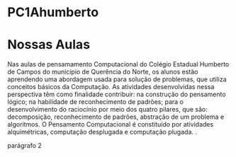 # PC1Ahumberto
<!DOCTYPE html>
<html lang="pt-br">
<head>
    <meta charset="UTF-8">
    <title> Pensamento Computacional 1º Séries NEM </title>
  <link rel="stylesheet" href="style.css">
</head>
<body>
    <h1> Nossas Aulas </h1>
    <p> Nas aulas de pensamamento Computacional do Colégio Estadual Humberto de Campos do municipio de Querência do Norte, os alunos estão aprendendo uma abordagem usada para solução de problemas, que utiliza conceitos básicos da Computação. As atividades desenvolvidas nessa perspectiva têm como finalidade contribuir: na construção do pensamento lógico; na habilidade de reconhecimento de padrões; para o desenvolvimento do raciocínio por meio dos quatro pilares, que são: decomposição,  reconhecimento de padrões, abstração de um problema e algoritmos.
O Pensamento Computacional é constituído por atividades alquimétricas, computação desplugada e computação plugada. 
.  </p>
    <p> parágrafo 2 </p>
</body>
</html>
